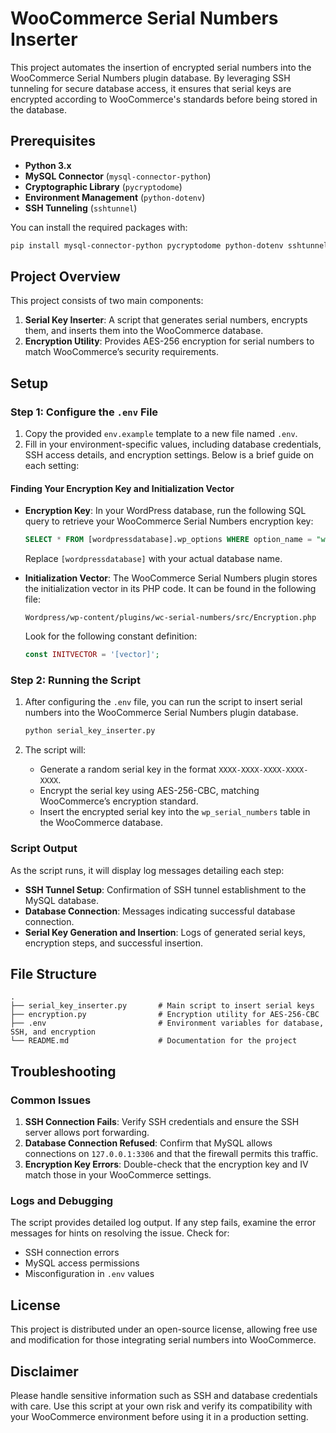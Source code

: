 # WooCommerce Serial Numbers Inserter

This project automates the insertion of encrypted serial numbers into the WooCommerce Serial Numbers plugin database. By leveraging SSH tunneling for secure database access, it ensures that serial keys are encrypted according to WooCommerce's standards before being stored in the database.

## Prerequisites

- **Python 3.x**
- **MySQL Connector** (`mysql-connector-python`)
- **Cryptographic Library** (`pycryptodome`)
- **Environment Management** (`python-dotenv`)
- **SSH Tunneling** (`sshtunnel`)

You can install the required packages with:

```bash
pip install mysql-connector-python pycryptodome python-dotenv sshtunnel
```

## Project Overview

This project consists of two main components:
1. **Serial Key Inserter**: A script that generates serial numbers, encrypts them, and inserts them into the WooCommerce database.
2. **Encryption Utility**: Provides AES-256 encryption for serial numbers to match WooCommerce’s security requirements.

## Setup

### Step 1: Configure the `.env` File

1. Copy the provided `env.example` template to a new file named `.env`.
2. Fill in your environment-specific values, including database credentials, SSH access details, and encryption settings. Below is a brief guide on each setting:

#### Finding Your Encryption Key and Initialization Vector

- **Encryption Key**: In your WordPress database, run the following SQL query to retrieve your WooCommerce Serial Numbers encryption key:

  ```sql
  SELECT * FROM [wordpressdatabase].wp_options WHERE option_name = "wcsn_pkey";
  ```

  Replace `[wordpressdatabase]` with your actual database name.

- **Initialization Vector**: The WooCommerce Serial Numbers plugin stores the initialization vector in its PHP code. It can be found in the following file:

  ```
  Wordpress/wp-content/plugins/wc-serial-numbers/src/Encryption.php
  ```

  Look for the following constant definition:

  ```php
  const INITVECTOR = '[vector]';
  ```

### Step 2: Running the Script

1. After configuring the `.env` file, you can run the script to insert serial numbers into the WooCommerce Serial Numbers plugin database.

   ```bash
   python serial_key_inserter.py
   ```

2. The script will:
   - Generate a random serial key in the format `XXXX-XXXX-XXXX-XXXX-XXXX`.
   - Encrypt the serial key using AES-256-CBC, matching WooCommerce’s encryption standard.
   - Insert the encrypted serial key into the `wp_serial_numbers` table in the WooCommerce database.

### Script Output

As the script runs, it will display log messages detailing each step:
- **SSH Tunnel Setup**: Confirmation of SSH tunnel establishment to the MySQL database.
- **Database Connection**: Messages indicating successful database connection.
- **Serial Key Generation and Insertion**: Logs of generated serial keys, encryption steps, and successful insertion.

## File Structure

```plaintext
.
├── serial_key_inserter.py       # Main script to insert serial keys
├── encryption.py                # Encryption utility for AES-256-CBC
├── .env                         # Environment variables for database, SSH, and encryption
└── README.md                    # Documentation for the project
```

## Troubleshooting

### Common Issues

1. **SSH Connection Fails**: Verify SSH credentials and ensure the SSH server allows port forwarding.
2. **Database Connection Refused**: Confirm that MySQL allows connections on `127.0.0.1:3306` and that the firewall permits this traffic.
3. **Encryption Key Errors**: Double-check that the encryption key and IV match those in your WooCommerce settings.

### Logs and Debugging

The script provides detailed log output. If any step fails, examine the error messages for hints on resolving the issue. Check for:
- SSH connection errors
- MySQL access permissions
- Misconfiguration in `.env` values

## License

This project is distributed under an open-source license, allowing free use and modification for those integrating serial numbers into WooCommerce.

## Disclaimer

Please handle sensitive information such as SSH and database credentials with care. Use this script at your own risk and verify its compatibility with your WooCommerce environment before using it in a production setting.